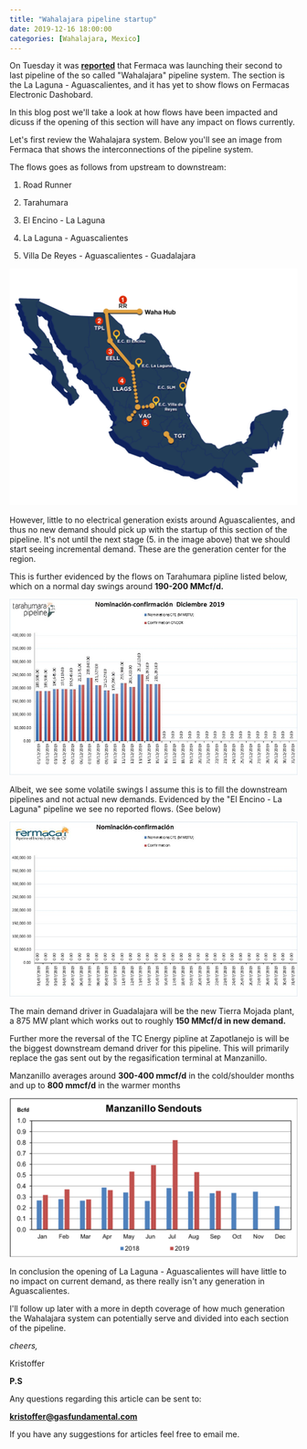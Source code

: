 ```yaml
---
title: "Wahalajara pipeline startup"
date: 2019-12-16 18:00:00
categories: [Wahalajara, Mexico]
---
```


On Tuesday it was __[reported](https://www.argusmedia.com/en/news/2031472-fermaca-starts-new-gas-export-line-to-mexico "Argus Media")__ that Fermaca was launching their second to last pipeline of the so called "Wahalajara" pipeline system. The section is the La Laguna - Aguascalientes, and it has yet to show flows on Fermacas Electronic Dashobard. 

In this blog post we'll take a look at how flows have been impacted and dicuss if the opening of this section will have any impact on flows currently.

Let's first review the Wahalajara system. Below you'll see an image from Fermaca that shows the interconnections of the pipeline system.

The flows goes as follows from upstream to downstream:


1. Road Runner

2. Tarahumara

3. El Encino - La Laguna

4. La Laguna - Aguascalientes

5. Villa De Reyes - Aguascalientes - Guadalajara

![Wahalajara System](/assets/images/wahalajara-numbered.png)


However, little to no electrical generation exists around Aguascalientes, and thus no new demand should pick up with the startup of this section of the pipeline. It's not until the next stage (5. in the image above) that we should start seeing incremental demand. These are the generation center for the region.

This is further evidenced by the flows on Tarahumara pipline listed below, which on a normal day swings around **190-200 MMcf/d.** 

![Tarahumara Flows](/assets/images/tarahumara-flow-2019-12-16.jpeg)

Albeit, we see some volatile swings I assume this is to fill the downstream pipelines and not actual new demands. Evidenced by the "El Encino - La Laguna" pipeline we see no reported flows. (See below)

![El Encino Flows](/assets/images/el-encino-flows-2019-12-16.jpeg)

The main demand driver in Guadalajara will be the new Tierra Mojada plant, a 875 MW plant which works out to roughly **150 MMcf/d in new demand.** 

Further more the reversal of the TC Energy pipline at Zapotlanejo is will be the biggest downstream demand driver for this pipeline. This will primarily replace the gas sent out by the regasification terminal at Manzanillo.

Manzanillo averages around **300-400 mmcf/d** in the cold/shoulder months and up to **800 mmcf/d** in the warmer months

![Manzanillo Average Sendouts](/assets/images/manzanillo-sendouts-2019-12-16.png)

In conclusion the opening of La Laguna - Aguascalientes will have little to no impact on current demand, as there really isn't any generation in Aguascalientes.

I'll follow up later with a more in depth coverage of how much generation the Wahalajara system can potentially serve and divided into each section of the pipeline. 

*cheers,*

Kristoffer


**P.S**

Any questions regarding this article can be sent to:

__[kristoffer@gasfundamental.com](mailto:kristoffer@gasfundamental.com)__

If you have any suggestions for articles feel free to email me.